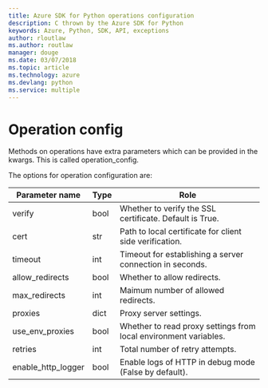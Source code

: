 ```yaml
---
title: Azure SDK for Python operations configuration 
description: C thrown by the Azure SDK for Python
keywords: Azure, Python, SDK, API, exceptions
author: rloutlaw
ms.author: routlaw
manager: douge
ms.date: 03/07/2018
ms.topic: article
ms.technology: azure
ms.devlang: python
ms.service: multiple
---
```


# Operation config 

Methods on operations have extra parameters which can be provided in the
kwargs. This is called operation_config.

The options for operation configuration are:

|Parameter name|Type|Role|
|----------------------|------|---------------|
| verify |bool|Whether to verify the SSL certificate. Default is True.|
|  cert |str| Path to local certificate for client side verification.|
|  timeout |int| Timeout for establishing a server connection in seconds.|
|  allow_redirects |bool | Whether to allow redirects.|
|  max_redirects  |int| Maimum number of allowed redirects.|
|  proxies  |dict |Proxy server settings.|
|  use_env_proxies |bool |Whether to read proxy settings from local environment variables.|
|  retries  |int | Total number of retry attempts.|
|  enable_http_logger | bool| Enable logs of HTTP in debug mode (False by default).|
